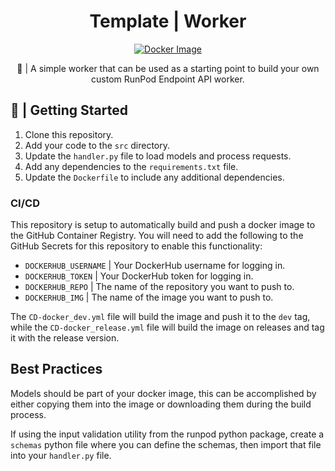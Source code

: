 <div align="center">

<h1>Template | Worker</h1>

[![Docker Image](https://github.com/runpod-workers/worker-template/actions/workflows/CD-docker_dev.yml/badge.svg)](https://github.com/runpod-workers/worker-template/actions/workflows/CD-docker_dev.yml)

🚀 | A simple worker that can be used as a starting point to build your own custom RunPod Endpoint API worker.
</div>

## 📖 | Getting Started

1. Clone this repository.
2. Add your code to the `src` directory.
3. Update the `handler.py` file to load models and process requests.
4. Add any dependencies to the `requirements.txt` file.
5. Update the `Dockerfile` to include any additional dependencies.

### CI/CD

This repository is setup to automatically build and push a docker image to the GitHub Container Registry. You will need to add the following to the GitHub Secrets for this repository to enable this functionality:

- `DOCKERHUB_USERNAME` | Your DockerHub username for logging in.
- `DOCKERHUB_TOKEN` | Your DockerHub token for logging in.
- `DOCKERHUB_REPO` | The name of the repository you want to push to.
- `DOCKERHUB_IMG` | The name of the image you want to push to.

The `CD-docker_dev.yml` file will build the image and push it to the `dev` tag, while the `CD-docker_release.yml` file will build the image on releases and tag it with the release version.

## Best Practices

Models should be part of your docker image, this can be accomplished by either copying them into the image or downloading them during the build process.

If using the input validation utility from the runpod python package, create a `schemas` python file where you can define the schemas, then import that file into your `handler.py` file.

